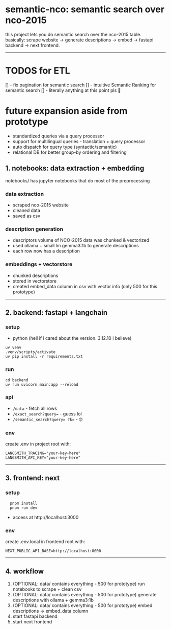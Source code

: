 # semantic-nco: semantic search over nco-2015

this project lets you do semantic search over the nco-2015 table.  
basically: scrape website -> generate descriptions -> embed -> fastapi backend -> next frontend.

---
# TODOS for ETL
[] - fix pagination for semantic search 
[] - intuitive Semantic Ranking for semantic search
[] - literally anything at this point pls 🙏

# future expansion aside from prototype
- standardized queries via a query processor
- support for multilingual queries - translation + query processor
- auto dispatch for query type (syntactic/semantic)
- relational DB for better group-by ordering and filtering

## 1. notebooks: data extraction + embedding

notebooks/ has jupyter notebooks that do most of the preprocessing

### data extraction
- scraped nco-2015 website
- cleaned data
- saved as csv

### description generation
- descriptors volume of NCO-2015 data was chunked & vectorized
- used ollama + small lm gemma3:1b to generate descriptions
- each row now has a description

### embeddings + vectorstore
- chunked descriptions
- stored in vectorstore
- created embed_data column in csv with vector info (only 500 for this prototype)

---

## 2. backend: fastapi + langchain

### setup
- python (hell if i cared about the version. 3.12.10 i believe)

```
uv venv
.venv/scripts/activate
uv pip install -r requirements.txt
```

### run
```
cd backend
uv run uvicorn main:app --reload
```

### api
- `/data` - fetch all rows
- `/exact_search?query=` - guess lol
- `/semantic_search?query= ?k=` - 🤓

### env
create .env in project root with:
```
LANGSMITH_TRACING="your-key-here"
LANGSMITH_API_KEY="your-key-here"
```
---

## 3. frontend: next

### setup
```
  pnpm install  
  pnpm run dev
```
- access at http://localhost:3000

### env
create .env.local in frontend root with:

```
NEXT_PUBLIC_API_BASE=http://localhost:8000
```
---

## 4. workflow

1. (OPTIONAL: data/ contains everything - 500 for prototype) run notebooks to scrape + clean csv  
2. (OPTIONAL: data/ contains everything - 500 for prototype) generate descriptions with ollama + gemma3:1b  
3. (OPTIONAL: data/ contains everything - 500 for prototype) embed descriptions -> embed_data column  
4. start fastapi backend  
5. start next frontend